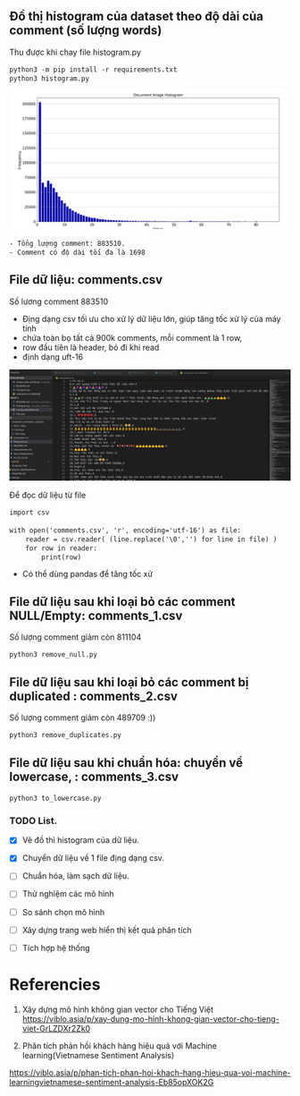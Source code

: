 ## Đồ thị histogram của dataset theo độ dài của comment (số lượng words)

Thu được khi chay file histogram.py
```
python3 -m pip install -r requirements.txt
python3 histogram.py

```
![](docs/imgs/hist.png)


    - Tổng lượng comment: 883510.
    - Comment có độ dài tối đa là 1698

## File dữ liệu: comments.csv 
Số lương comment 883510
- Địng dạng csv tối ưu cho xử lý dữ liệu lớn, giúp tăng tốc xử lý của máy tính
- chứa toàn bọ tất cả 900k comments, mỗi comment là 1 row, 
- row đầu tiên là header, bỏ đi khi read
- định dạng uft-16

![csv](docs/imgs/csv.png)

Để đọc dữ liệu từ file
```
import csv

with open('comments.csv', 'r', encoding='utf-16') as file:
    reader = csv.reader( (line.replace('\0','') for line in file) )
    for row in reader:
        print(row)
```
- Có thể dùng pandas để tăng tốc xử 


## File dữ liệu sau khi loại bỏ các comment NULL/Empty: comments_1.csv 

Số lượng comment giảm còn 811104

```
python3 remove_null.py
```

## File dữ liệu sau khi loại bỏ các comment bị duplicated : comments_2.csv 

Số lượng comment giảm còn 489709 :))

```
python3 remove_duplicates.py
```

## File dữ liệu sau khi chuẩn hóa: chuyển về lowercase, : comments_3.csv

```
python3 to_lowercase.py
```

### TODO List.
- [x] Vẽ đồ thì histogram của dữ liệu.
- [x] Chuyển dữ liệu về 1 file địng dạng csv.
- [ ] Chuẩn hóa, làm sạch dữ liệu.
- [ ] Thử nghiệm các mô hình
- [ ] So sánh chọn mô hình
- [ ] Xây dựng trang web hiển thị kết quả phân tích
- [ ] Tích hợp hệ thống


# Referencies
1. Xây dựng mô hình không gian vector cho Tiếng Việt
https://viblo.asia/p/xay-dung-mo-hinh-khong-gian-vector-cho-tieng-viet-GrLZDXr2Zk0

2. Phân tích phản hồi khách hàng hiệu quả với Machine learning(Vietnamese Sentiment Analysis)

https://viblo.asia/p/phan-tich-phan-hoi-khach-hang-hieu-qua-voi-machine-learningvietnamese-sentiment-analysis-Eb85opXOK2G
